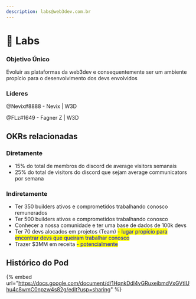 ```yaml
---
description: labs@web3dev.com.br
---
```


# 🧪 Labs

### Objetivo Único

Evoluir as plataformas da web3dev e consequentemente ser um ambiente propício para o desenvolvimento dos devs envolvidos

### Líderes

@Nevix#8888 - Nevix | W3D

@FLz#1649 - Fagner Z | W3D

## **OKRs relacionadas**

### **Diretamente**

* 15% do total de membros do discord de average visitors semanais
* 25% do total de visitors do discord que sejam average communicators por semana

### **Indiretamente**

* Ter 350 builders ativos e comprometidos trabalhando conosco remunerados
* Ter 500 builders ativos e comprometidos trabalhando conosco
* Conhecer a nossa comunidade e ter uma base de dados de 100k devs
* Ter 70 devs alocados em projetos (Team) <mark style="color:blue;">- lugar propício para encontrar devs que queiram trabalhar conosco</mark>
* Trazer $3MM em receita <mark style="color:blue;">- potencialmente</mark>

## Histórico do Pod

{% embed url="https://docs.google.com/document/d/1HqnkDdl4vGRuxeibmdVxGVtIUhu4c8wmC0npzw4s82g/edit?usp=sharing" %}

